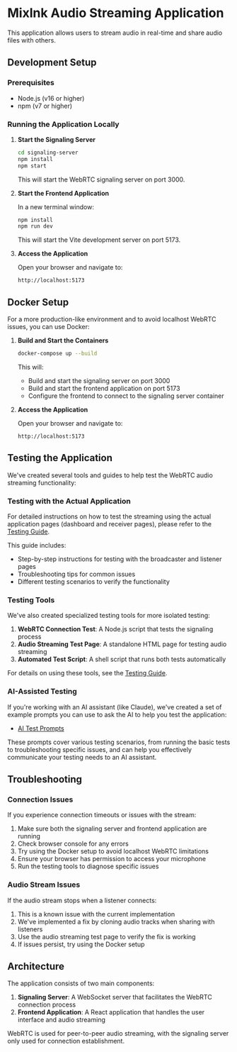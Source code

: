 # Mixlnk Audio Streaming Application

This application allows users to stream audio in real-time and share audio files with others.

## Development Setup

### Prerequisites
- Node.js (v16 or higher)
- npm (v7 or higher)

### Running the Application Locally

1. **Start the Signaling Server**

   ```bash
   cd signaling-server
   npm install
   npm start
   ```

   This will start the WebRTC signaling server on port 3000.

2. **Start the Frontend Application**

   In a new terminal window:

   ```bash
   npm install
   npm run dev
   ```

   This will start the Vite development server on port 5173.

3. **Access the Application**

   Open your browser and navigate to:
   
   ```
   http://localhost:5173
   ```

## Docker Setup

For a more production-like environment and to avoid localhost WebRTC issues, you can use Docker:

1. **Build and Start the Containers**

   ```bash
   docker-compose up --build
   ```

   This will:
   - Build and start the signaling server on port 3000
   - Build and start the frontend application on port 5173
   - Configure the frontend to connect to the signaling server container

2. **Access the Application**

   Open your browser and navigate to:
   
   ```
   http://localhost:5173
   ```

## Testing the Application

We've created several tools and guides to help test the WebRTC audio streaming functionality:

### Testing with the Actual Application

For detailed instructions on how to test the streaming using the actual application pages (dashboard and receiver pages), please refer to the [Testing Guide](./testing-guide.md).

This guide includes:
- Step-by-step instructions for testing with the broadcaster and listener pages
- Troubleshooting tips for common issues
- Different testing scenarios to verify the functionality

### Testing Tools

We've also created specialized testing tools for more isolated testing:

1. **WebRTC Connection Test**: A Node.js script that tests the signaling process
2. **Audio Streaming Test Page**: A standalone HTML page for testing audio streaming
3. **Automated Test Script**: A shell script that runs both tests automatically

For details on using these tools, see the [Testing Guide](./testing-guide.md).

### AI-Assisted Testing

If you're working with an AI assistant (like Claude), we've created a set of example prompts you can use to ask the AI to help you test the application:

- [AI Test Prompts](./ai-test-prompts.md)

These prompts cover various testing scenarios, from running the basic tests to troubleshooting specific issues, and can help you effectively communicate your testing needs to an AI assistant.

## Troubleshooting

### Connection Issues

If you experience connection timeouts or issues with the stream:

1. Make sure both the signaling server and frontend application are running
2. Check browser console for any errors
3. Try using the Docker setup to avoid localhost WebRTC limitations
4. Ensure your browser has permission to access your microphone
5. Run the testing tools to diagnose specific issues

### Audio Stream Issues

If the audio stream stops when a listener connects:

1. This is a known issue with the current implementation
2. We've implemented a fix by cloning audio tracks when sharing with listeners
3. Use the audio streaming test page to verify the fix is working
4. If issues persist, try using the Docker setup

## Architecture

The application consists of two main components:

1. **Signaling Server**: A WebSocket server that facilitates the WebRTC connection process
2. **Frontend Application**: A React application that handles the user interface and audio streaming

WebRTC is used for peer-to-peer audio streaming, with the signaling server only used for connection establishment.